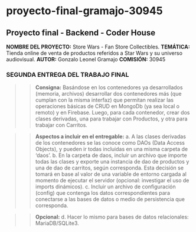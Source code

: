 # proyecto-final-gramajo-30945
## Proyecto final - Backend - Coder House

**NOMBRE DEL PROYECTO:** Store Wars - Fan Store Collectibles.
**TEMÁTICA:** Tienda online de venta de productos referidos a Star Wars y su universo audiovisual.
**AUTOR:** Gonzalo Leonel Gramajo
**COMISIÓN:** 30945

### SEGUNDA ENTREGA DEL TRABAJO FINAL

>>**Consigna:** Basándose en los contenedores ya desarrollados (memoria, archivos) desarrollar dos contenedores más (que cumplan con la misma interfaz) que permitan realizar las operaciones básicas de CRUD en MongoDb (ya sea local o remoto) y en Firebase. Luego, para cada contenedor, crear dos clases derivadas, una para trabajar con Productos, y otra para trabajar con Carritos.

>>**Aspectos a incluir en el entregable:**
a. A las clases derivadas de los contenedores se las conoce como DAOs (Data Access Objects),
y pueden ir todas incluidas en una misma carpeta de ‘daos’.
b. En la carpeta de daos, incluir un archivo que importe todas las clases y exporte una instancia de dao de productos y una de dao de carritos, según corresponda. Esta decisión se tomará en base al valor de una variable de entorno cargada al momento de ejecutar el servidor
(opcional: investigar el uso de imports dinámicos).
c. Incluir un archivo de configuración (config) que contenga los datos correspondientes para
conectarse a las bases de datos o medio de persistencia que corresponda.

>>**Opcional:**
d. Hacer lo mismo para bases de datos relacionales: MariaDB/SQLite3.